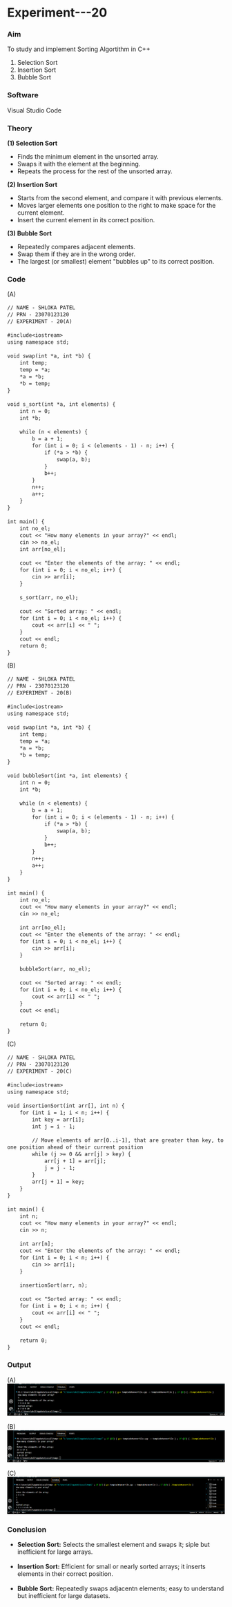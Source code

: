 # Experiment---20 

### Aim 
To study and implement Sorting Algortithm in C++ <ol><li>Selection Sort</li> <li>Insertion Sort</li> <li>Bubble Sort</li></ol> 

### Software 
Visual Studio Code 

### Theory 
<b> (1) Selection Sort </b> <br> 
<ul><li>Finds the minimum element in the unsorted array.</li> <li>Swaps it with the element at the beginning.</li> <li>Repeats the process for the rest of the unsorted array.</li></ul> 

<b>(2) Insertion Sort</b> <br> 
<ul><li>Starts from the second element, and compare it with previous elements.</li> <li>Moves larger elements one position to the right to make space for the current element.</li> <li>Insert the current element in its correct position.</li></ul>

<b> (3) Bubble Sort </b> <br> 
<ul><li>Repeatedly compares adjacent elements.</li> <li>Swap them if they are in the wrong order.</li> <li>The largest (or smallest) element "bubbles up" to its correct position.</li></ul> 

### Code 
(A) 
```
// NAME - SHLOKA PATEL 
// PRN - 23070123120 
// EXPERIMENT - 20(A) 

#include<iostream>
using namespace std;

void swap(int *a, int *b) {
    int temp;
    temp = *a;
    *a = *b;
    *b = temp;
}

void s_sort(int *a, int elements) {
    int n = 0;
    int *b;

    while (n < elements) {
        b = a + 1;
        for (int i = 0; i < (elements - 1) - n; i++) {
            if (*a > *b) {
                swap(a, b);
            }
            b++;
        }
        n++;
        a++;
    }
}

int main() {
    int no_el;
    cout << "How many elements in your array?" << endl;
    cin >> no_el;
    int arr[no_el];

    cout << "Enter the elements of the array: " << endl;
    for (int i = 0; i < no_el; i++) {
        cin >> arr[i];
    }

    s_sort(arr, no_el);

    cout << "Sorted array: " << endl;
    for (int i = 0; i < no_el; i++) {
        cout << arr[i] << " ";
    }
    cout << endl;
    return 0;
} 
```

(B) 
```
// NAME - SHLOKA PATEL 
// PRN - 23070123120 
// EXPERIMENT - 20(B) 

#include<iostream>
using namespace std;

void swap(int *a, int *b) {
    int temp;
    temp = *a;
    *a = *b;
    *b = temp;
}

void bubbleSort(int *a, int elements) {
    int n = 0;
    int *b;

    while (n < elements) {
        b = a + 1;
        for (int i = 0; i < (elements - 1) - n; i++) {
            if (*a > *b) {
                swap(a, b);
            }
            b++;
        }
        n++;
        a++;
    }
}

int main() {
    int no_el;
    cout << "How many elements in your array?" << endl;
    cin >> no_el;

    int arr[no_el];
    cout << "Enter the elements of the array: " << endl;
    for (int i = 0; i < no_el; i++) {
        cin >> arr[i];
    }

    bubbleSort(arr, no_el);

    cout << "Sorted array: " << endl;
    for (int i = 0; i < no_el; i++) {
        cout << arr[i] << " ";
    }
    cout << endl;

    return 0;
}  
```

(C) 
```
// NAME - SHLOKA PATEL 
// PRN - 23070123120 
// EXPERIMENT - 20(C) 

#include<iostream>
using namespace std;

void insertionSort(int arr[], int n) {
    for (int i = 1; i < n; i++) {
        int key = arr[i];
        int j = i - 1;

        // Move elements of arr[0..i-1], that are greater than key, to one position ahead of their current position
        while (j >= 0 && arr[j] > key) {
            arr[j + 1] = arr[j];
            j = j - 1;
        }
        arr[j + 1] = key;
    }
}

int main() {
    int n;
    cout << "How many elements in your array?" << endl;
    cin >> n;
    
    int arr[n];
    cout << "Enter the elements of the array: " << endl;
    for (int i = 0; i < n; i++) {
        cin >> arr[i];
    }

    insertionSort(arr, n);

    cout << "Sorted array: " << endl;
    for (int i = 0; i < n; i++) {
        cout << arr[i] << " ";
    }
    cout << endl;
    
    return 0;
} 
```

### Output 
(A) 
![](https://github.com/Shloka-Patel/Experiment---20/blob/main/Output_20A.png) 

(B) 
![](https://github.com/Shloka-Patel/Experiment---20/blob/main/Output_20B.png) 

(C) 
![](https://github.com/Shloka-Patel/Experiment---20/blob/main/Output_20C.png) 

### Conclusion 
<ul><li><b>Selection Sort:</b> Selects the smallest element and swaps it; siple but inefficient for large arrays.</li><br> 
<li><b>Insertion Sort:</b> Efficient for small or nearly sorted arrays; it inserts elements in their correct position.</li><br> 
<li><b>Bubble Sort:</b> Repeatedly swaps adjacentn elements; easy to understand but inefficient for large datasets.</li> <br> 

